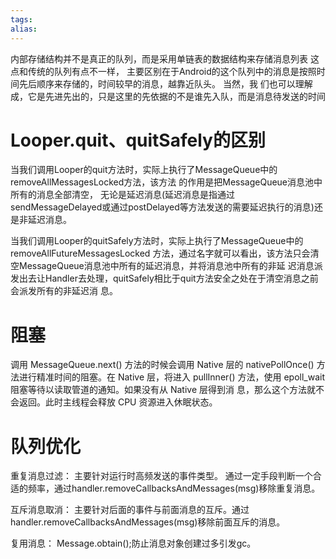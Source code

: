 ```yaml
---
tags: 
alias:
---
```


内部存储结构并不是真正的队列，而是采用单链表的数据结构来存储消息列表 这点和传统的队列有点不一样， 主要区别在于Android的这个队列中的消息是按照时间先后顺序来存储的，时间较早的消息，越靠近队头。 当然，我 们也可以理解成，它是先进先出的，只是这里的先依据的不是谁先入队，而是消息待发送的时间
# Looper.quit、quitSafely的区别

当我们调用Looper的quit方法时，实际上执行了MessageQueue中的removeAllMessagesLocked方法，该方法 的作用是把MessageQueue消息池中所有的消息全部清空， 无论是延迟消息(延迟消息是指通过 sendMessageDelayed或通过postDelayed等方法发送的需要延迟执行的消息)还是非延迟消息。

当我们调用Looper的quitSafely方法时，实际上执行了MessageQueue中的removeAllFutureMessagesLocked 方法，通过名字就可以看出，该方法只会清空MessageQueue消息池中所有的延迟消息，并将消息池中所有的非延 迟消息派发出去让Handler去处理，quitSafely相比于quit方法安全之处在于清空消息之前会派发所有的非延迟消 息。


# 阻塞
调用 MessageQueue.next() 方法的时候会调用 Native 层的 nativePollOnce() 方法进行精准时间的阻塞。在 Native 层，将进入 pullInner() 方法，使用 epoll_wait 阻塞等待以读取管道的通知。如果没有从 Native 层得到消 息，那么这个方法就不会返回。此时主线程会释放 CPU 资源进入休眠状态。


# 队列优化

重复消息过滤：
主要针对运行时高频发送的事件类型。
通过一定手段判断一个合适的频率，通过handler.removeCallbacksAndMessages(msg)移除重复消息。 

互斥消息取消：
主要针对后面的事件与前面消息的互斥。通过handler.removeCallbacksAndMessages(msg)移除前面互斥的消息。 

复用消息：
Message.obtain();防止消息对象创建过多引发gc。

  